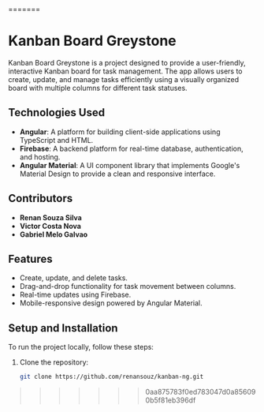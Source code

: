 =======
# Kanban Board Greystone

Kanban Board Greystone is a project designed to provide a user-friendly, interactive Kanban board for task management. The app allows users to create, update, and manage tasks efficiently using a visually organized board with multiple columns for different task statuses.

## Technologies Used

- **Angular**: A platform for building client-side applications using TypeScript and HTML.
- **Firebase**: A backend platform for real-time database, authentication, and hosting.
- **Angular Material**: A UI component library that implements Google's Material Design to provide a clean and responsive interface.

## Contributors

- **Renan Souza Silva**
- **Victor Costa Nova**
- **Gabriel Melo Galvao**

## Features

- Create, update, and delete tasks.
- Drag-and-drop functionality for task movement between columns.
- Real-time updates using Firebase.
- Mobile-responsive design powered by Angular Material.

## Setup and Installation

To run the project locally, follow these steps:

1. Clone the repository:
   ```bash
   git clone https://github.com/renansouz/kanban-ng.git
   ```
>>>>>>> 0aa875783f0ed783047d0a856090b5f81eb396df
